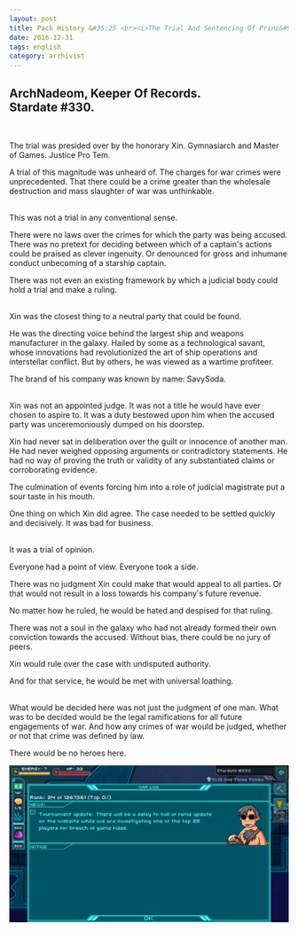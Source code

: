 ```yaml
---
layout: post
title: Pack History &#35;25 <br><i>The Trial And Sentencing Of Prinz&#95;Eugen, pt. 1&#58; Xin</i>
date: 2016-12-31
tags: english
category: archivist
---
```

ArchNadeom, Keeper Of Records.<br>Stardate #330.
------------------------------------------------
&nbsp; 

The trial was presided over by the honorary Xin. Gymnasiarch and Master of Games. Justice Pro Tem.

A trial of this magnitude was unheard of. The charges for war crimes were unprecedented. That there could be a crime greater than the wholesale destruction and mass slaughter of war was unthinkable.  
&nbsp; 

This was not a trial in any conventional sense.

There were no laws over the crimes for which the party was being accused. There was no pretext for deciding between which of a captain's actions could be praised as clever ingenuity. Or denounced for gross and inhumane conduct unbecoming of a starship captain.

There was not even an existing framework by which a judicial body could hold a trial and make a ruling.  
&nbsp; 

Xin was the closest thing to a neutral party that could be found.

He was the directing voice behind the largest ship and weapons manufacturer in the galaxy. Hailed by some as a technological savant, whose innovations had revolutionized the art of ship operations and interstellar conflict. But by others, he was viewed as a wartime profiteer. 

The brand of his company was known by name: SavySoda.  
&nbsp; 

Xin was not an appointed judge. It was not a title he would have ever chosen to aspire to. It was a duty bestowed upon him when the accused party was unceremoniously dumped on his doorstep.

Xin had never sat in deliberation over the guilt or innocence of another man. He had never weighed opposing arguments or contradictory statements. He had no way of proving the truth or validity of any substantiated claims or corroborating evidence.

The culmination of events forcing him into a role of judicial magistrate put a sour taste in his mouth. 

One thing on which Xin did agree. The case needed to be settled quickly and decisively. It was bad for business.  
&nbsp; 

It was a trial of opinion.

Everyone had a point of view. Everyone took a side. 

There was no judgment Xin could make that would appeal to all parties. Or that would not result in a loss towards his company's future revenue. 

No matter how he ruled, he would be hated and despised for that ruling. 

There was not a soul in the galaxy who had not already formed their own conviction towards the accused. Without bias, there could be no jury of peers. 

Xin would rule over the case with undisputed authority. 

And for that service, he would be met with universal loathing.  
&nbsp; 

What would be decided here was not just the judgment of one man. What was to be decided would be the legal ramifications for all future engagements of war. And how any crimes of war would be judged, whether or not that crime was defined by law.

There would be no heroes here.


![PackHist025_Prinz_Eugen_Pt1](/assets/img/archivist/PackHist025_Prinz_Eugen_Pt1.jpg "Official investigation")  



